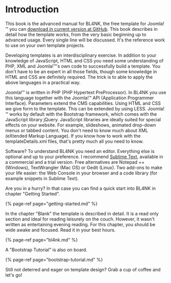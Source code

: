 # Introduction

This book is the advanced manual for BL4NK, the free template for Joomla!™ you can [download in current version at GitHub](https://github.com/Bloggerschmidt/Blank). This book describes in detail how the template works, from the very basic beginning up to advanced usage. Every single line will be discussed. It's the reference work to use on your own template projects.

Developing templates is an interdisciplinary exercise. In addition to your knowledge of JavaScript, HTML and CSS you need some understanding of PHP, XML and Joomla!™'s own code to successfully build a template. You don't have to be an expert in all those fields, though some knowledge in HTML and CSS are definitely required. The trick is to able to apply the above languages in a practical way.

Joomla!™ is written in PHP \(PHP Hypertext PreProcessor\). In BL4NK you use this language together with the Joomla!™ API \(Application Programmer Interface\). Parameters extend the CMS capabilities. Using HTML and CSS we give form to the template. This can be extended by using LESS. Joomla!™ works by default with the Bootstrap framework, which comes with the JavaScript library jQuery. JavaScript libraries are ideally suited for special effects on your website. For example, slideshows, animated drop-down menus or tabbed content. You don't need to know much about XML \(eXtended Markup Language\). If you know how to work with the templateDetails.xml files, that's pretty much all you need to know.

Software? To understand BL4NK you need an editor. Everything else is optional and up to your preference. I recommend [Sublime Text](http://www.sublimetext.com/), available in a commercial and a trial version. Free alternatives are Notepad ++ \(Windows\), TextWrangler \(Mac OS\) or Gedit \(Linux\). Two add-ons to make your life easier: the Web Console in your browser and a code library \(for example snippets in Sublime Text\).

Are you in a hurry? In that case you can find a quick start into BL4NK in chapter "Getting Started".

{% page-ref page="getting-started.md" %}

In the chapter "Blank" the template is described in detail. It is a read only section and ideal for reading leisurely on the couch. However, it wasn't written as entertaining evening reading. For this chapter, you should be wide awake and focused. Read it in your best hours.

{% page-ref page="bl4nk.md" %}

A "Bootstrap Tutorial" is also on board.

{% page-ref page="bootstrap-tutorial.md" %}

Still not deterred and eager on template design? Grab a cup of coffee and let's go!

